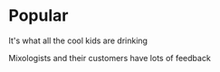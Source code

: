 # Popular

It's what all the cool kids are drinking

Mixologists and their customers have lots of feedback